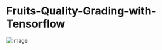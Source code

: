 # Fruits-Quality-Grading-with-Tensorflow
![image](https://user-images.githubusercontent.com/98522737/202936381-18eb08fc-8841-4925-8ea6-c88695dec013.png)
